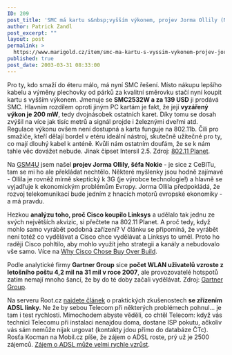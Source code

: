 ```yaml
---
ID: 209
post_title: 'SMC má kartu s&nbsp;vyšším výkonem, projev Jorma Ollily (Nokia). Proč Cisco koupilo Linksys? Gartneři: na hotspotech se nevydělá. ADSL tips'
author: Patrick Zandl
post_excerpt: ""
layout: post
permalink: >
  https://www.marigold.cz/item/smc-ma-kartu-s-vyssim-vykonem-projev-jorma-ollily-nokia-proc-cisco-koupilo-linksys-gartneri-na-hotspotech-se-nevydela-adsl-tips
published: true
post_date: 2003-03-31 08:33:00
---
```

<P>Pro ty, kdo smaží do éteru málo, má nyní SMC řešení. Místo nákupu lepšího kabelu a výměny plechovky od párků za kvalitní směrovku stačí nyní koupit kartu s vyšším výkonem. Jmenuje se <STRONG>SMC2532W a za 139 USD</STRONG> ji prodává SMC. Hlavním rozdílem oproti jiným PC kartám je fakt, že její <STRONG>vyzářený výkon je 200 mW</STRONG>, tedy dvojnásobek ostatních karet. Díky tomu se dosah zvýšil na více jak tisíc metrů a signál projde i železnými dveřmi atd. Regulace výkonu ovšem není dostupná a karta funguje na 802.11b. Čili pro smažiče, kteří dělají bordel v etéru ideální nástroj, skutečně užitečné pro ty, co mají dlouhý kabel k anténě.&#160;Kvůli nám ostatním doufám, že se k nám tahle věc dovážet nebude. Jinak čipset Intersil 2.5. Zdroj: <A href="http://www.80211-planet.com/news/article.php/2171841" target=_blank>802.11 Planet</A>.</P>
<P>Na <A href="http://www.gsm4u.cz/clanek.php?cid=646" target=_blank>GSM4U</A> jsem našel <STRONG>projev Jorma Ollily, šéfa Nokie</STRONG> - je sice z CeBITu, tam se mi ho ale překládat nechtělo. Některé myšlenky jsou hodně zajímavé - Ollila je rovněž mírně skeptický k 3G (je výrobce technologie!) a hlavně se vyjadřuje k ekonomickým problémům Evropy. Jorma Ollila předpokládá, že rozvoj telekomunikací bude jedním z hnacích motorů evropské ekonomiky - a má pravdu. </P>
<P>Hezkou <STRONG>analýzu toho, proč Cisco koupilo Linksys</STRONG> a udělalo tak jednu ze svých největších akvizic, si přečtete na 802.11 Planet. A proč tedy, když mohlo samo vyrábět podobná zařízení? V článku se připomíná, že vyrábět není totéž co vydělávat a Cisco chce vydělávat a Linksys to uměl. Proto ho raději Cisco pohltilo, aby mohlo využít jeho strategii a&#160;kanály a nebudovalo vše samo. Více na <A href="http://www.80211-planet.com/columns/article.php/2168661" target=_blank>Why Cisco Chose Buy Over Build</A>. </P>
<P>Podle analytické firmy <STRONG>Gartner Group</STRONG> sice <STRONG>počet WLAN uživatelů vzroste z letošního poštu 4,2 mil na 31 mil v roce 2007</STRONG>, ale provozovatelé hotspotů zatím nemají mnoho šancí, že by do té doby začali vydělávat. Zdroj: <A href="http://www.gartner.com/5_about/press_releases/pr26mar2003a.jsp" target=_blank>Gartner Group</A>.</P>
<P>Na serveru Root.cz <A href="http://www.root.cz/clanek/1573" target=_blank>najdete článek</A> o praktických zkušenostech <STRONG>se zřízením ADSL linky.</STRONG> Ne že by sebou Telecom při některých problémech pohnul... je tam i test rychlosti. Mimochodem abyste věděli, co chtěl Telecom:&#160;když vás technici Telecomu při instalaci nenajdou doma, dostane ISP pokutu, ačkoliv vás sám nemůže nijak urgovat (kontakty jdou přímo do databáze ČTc). Rosťa Kocman na Mobil.cz píše, že zájem o ADSL roste, prý už je 2500 zájemců. <A href="http://www.mobil.cz/fixni_spojeni/ADSL/zajemporoste030331.html" target=_blank>Zájem o ADSL může velmi rychle vzrůst</A>.</P>